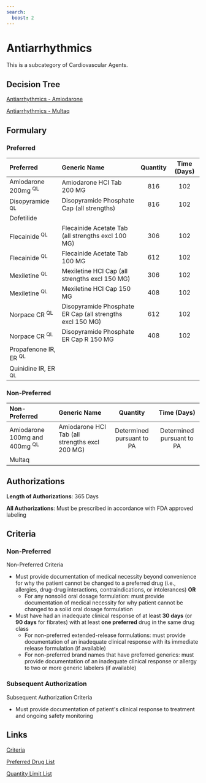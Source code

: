 ```yaml
---
search:
  boost: 2 
---
```


# Antiarrhythmics

This is a subcategory of Cardiovascular Agents.

## Decision Tree
[Antiarrhythmics - Amiodarone](https://forms.office.com.mcas.ms/pages/designpagev2.aspx?auth_pvr=OrgId&auth_upn=anttwaniqua.greer%40gainwelltechnologies.com&origin=OfficeDotCom&lang=en-US&sessionid=dba554c2-2c78-4f60-bee3-f837172c2546&route=GroupForms&subpage=design&id=nPhjxpvvj0G9PUHkbAzgaN9UYz8EqmlIs3_TYn4TbXBUM1lMQjdHVFZOQVBYMjREQkdEUDYxSzRJMSQlQCN0PWcu&topview=Preview)

[Antiarrhythmics - Multaq](https://forms.office.com.mcas.ms/pages/designpagev2.aspx?auth_pvr=OrgId&auth_upn=anttwaniqua.greer%40gainwelltechnologies.com&origin=OfficeDotCom&lang=en-US&sessionid=dba554c2-2c78-4f60-bee3-f837172c2546&route=GroupForms&subpage=design&id=nPhjxpvvj0G9PUHkbAzgaN9UYz8EqmlIs3_TYn4TbXBUMFhJVUhGNE9CWklFUEdDODVJUElRSEFSSCQlQCN0PWcu&topview=Preview)

## Formulary

### Preferred

| Preferred                        | Generic Name                                              | Quantity | Time (Days) |
| :------------------------------- | :-------------------------------------------------------- | :------: | :---------: |
| Amiodarone 200mg <sup>QL</sup>   | Amiodarone HCI Tab 200 MG                                 |   816    |     102     |
| Disopyramide <sup>QL</sup>       | Disopyramide Phosphate Cap (all strengths)                |   816    |     102     |
| Dofetilide                       |                                                           |          |             |
| Flecainide <sup>QL</sup>         | Flecainide Acetate Tab (all strengths excl 100 MG)        |   306    |     102     |
| Flecainide <sup>QL</sup>         | Flecainide Acetate Tab 100 MG                             |   612    |     102     |
| Mexiletine <sup>QL</sup>         | Mexiletine HCI Cap (all strengths excl 150 MG)            |   306    |     102     |
| Mexiletine <sup>QL</sup>         | Mexiletine HCI Cap 150 MG                                 |   408    |     102     |
| Norpace CR <sup>QL</sup>         | Disopyramide Phosphate ER Cap (all strengths excl 150 MG) |   612    |     102     |
| Norpace CR <sup>QL</sup>         | Disopyramide Phosphate ER Cap R 150 MG                    |   408    |     102     |
| Propafenone IR, ER <sup>QL</sup> |                                                           |          |             |
| Quinidine IR, ER <sup>QL</sup>   |                                                           |          |             |

### Non-Preferred

| Non-Preferred                            | Generic Name                                   |         Quantity          |        Time (Days)        |
| :--------------------------------------- | :--------------------------------------------- | :-----------------------: | :-----------------------: |
| Amiodarone 100mg and 400mg <sup>QL</sup> | Amiodarone HCI Tab (all strengths excl 200 MG) | Determined pursuant to PA | Determined pursuant to PA |
| Multaq                                   |                                                |                           |                           |

## Authorizations

**Length of Authorizations**: 365 Days

**All Authorizations**: Must be prescribed in accordance with FDA approved labeling

## Criteria

### Non-Preferred

Non-Preferred Criteria

- Must provide documentation of medical necessity beyond convenience for why the patient cannot be changed to a preferred drug (i.e., allergies, drug-drug interactions, contraindications, or intolerances) **OR**
    - For any nonsolid oral dosage formulation: must provide documentation of medical necessity for why patient cannot be changed to a solid oral dosage formulation
- Must have had an inadequate clinical response of at least **30 days** (or **90 days** for fibrates) with at least **one preferred** drug in the same drug class
    - For non-preferred extended-release formulations: must provide documentation of an inadequate clinical response with its immediate release formulation (if available)
    - For non-preferred brand names that have preferred generics: must provide documentation of an inadequate clinical response or allergy to two or more generic labelers (if available)

### Subsequent Authorization

Subsequent Authorization Criteria

- Must provide documentation of patient's clinical response to treatment and ongoing safety monitoring

## Links

[Criteria](https://pharmacy.medicaid.ohio.gov/sites/default/files/20230101_UPDL%20_Criteria_APPROVED.pdf#page=21)

[Preferred Drug List](https://pharmacy.medicaid.ohio.gov/sites/default/files/20230101_UPDL_APPROVED_12.13.22.pdf#page=12)

[Quantity Limit List](https://pharmacy.medicaid.ohio.gov/sites/default/files/20230101_Ohio_Medicaid_Quantity_Document_APPROVED.pdf)
